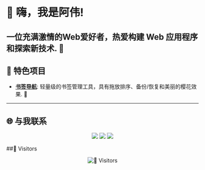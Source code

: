 # 👋 嗨，我是阿伟!
一位充满激情的Web爱好者，热爱构建 Web 应用程序和探索新技术. 🚀
---
## 🚀 特色项目
- **[书签导航](https://github.com/your-username/bookmark-navigator)**: 轻量级的书签管理工具，具有拖放排序、备份/恢复和美丽的樱花效果. 🌸
---
## 🌐 与我联系
<div align="center">
  <a href="https://www.linkedin.com/in/your-profile"><img src="https://img.shields.io/badge/-LinkedIn-0077B5?style=flat-square&logo=linkedin&logoColor=white"></a>
  <a href="https://twitter.com/your-profile"><img src="https://img.shields.io/badge/-Twitter-1DA1F2?style=flat-square&logo=twitter&logoColor=white"></a>
  <a href="mailto:your-email@example.com"><img src="https://img.shields.io/badge/-Email-D14836?style=flat-square&logo=gmail&logoColor=white"></a>
</div>

##👀 Visitors
<div align="center">
  <img src="https://visitor-badge.laobi.icu/badge?page_id=your-username.your-username" alt="👀 Visitors">
</div>
